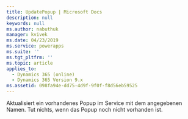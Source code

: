 ```yaml
---
title: UpdatePopup | Microsoft Docs
description: null
keywords: null
ms.author: nabuthuk
manager: kvivek
ms.date: 04/23/2019
ms.service: powerapps
ms.suite: ''
ms.tgt_pltfrm: ''
ms.topic: article
applies_to:
  - Dynamics 365 (online)
  - Dynamics 365 Version 9.x
ms.assetid: 098fa94e-dd75-4d9f-9f0f-f8d56eb59525
---
```


Aktualisiert ein vorhandenes Popup im Service mit dem angegebenen Namen. Tut nichts, wenn das Popup noch nicht vorhanden ist.
